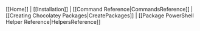 [[Home]] | [[Installation]] | [[Command Reference|CommandsReference]] | [[Creating Chocolatey Packages|CreatePackages]] | [[Package PowerShell Helper Reference|HelpersReference]]